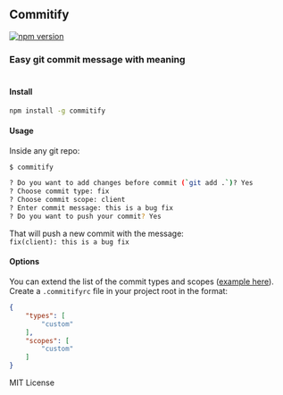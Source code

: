 ## **Commitify**
[![npm version](https://badge.fury.io/js/commitify.svg)](https://badge.fury.io/js/commitify)

### Easy git commit message with meaning
#

#### Install
```sh
npm install -g commitify
```

#### Usage
Inside any git repo:
```sh
$ commitify

? Do you want to add changes before commit (`git add .`)? Yes
? Choose commit type: fix
? Choose commit scope: client
? Enter commit message: this is a bug fix
? Do you want to push your commit? Yes
```

That will push a new commit with the message:  
`fix(client): this is a bug fix`

#### Options
You can extend the list of the commit types and scopes ([example here](.commitifyrc)).  
Create a `.commitifyrc` file in your project root in the format:

```json
{
    "types": [
        "custom"
    ],
    "scopes": [
        "custom"
    ]
}
```

MIT License
